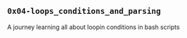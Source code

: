 ## `0x04-loops_conditions_and_parsing`
A journey learning all about loopin conditions in bash scripts  

